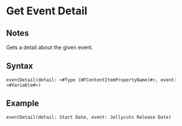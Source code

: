 # Get Event Detail
## Notes
Gets a detail about the given event.
## Syntax
```
eventDetail(detail: <#Type (WFContentItemPropertyName)#>, event: <#Variable#>)
```
## Example
```
eventDetail(detail: Start Date, event: Jellycuts Release Date)
```